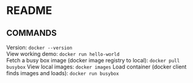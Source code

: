# README

## COMMANDS
Version: `docker --version`  
View working demo: `docker run hello-world`  
Fetch a busy box image (docker image registry to local): `docker pull busybox` 
View local images: `docker images` 
Load container (docker client finds images and loads): `docker run busybox`  




